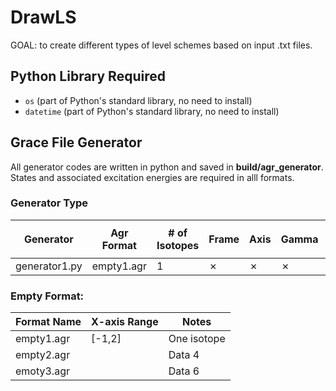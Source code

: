 # DrawLS

GOAL: to create different types of level schemes based on input .txt files.

## Python Library Required
- `os` (part of Python's standard library, no need to install)
- `datetime` (part of Python's standard library, no need to install)

## Grace File Generator
All generator codes are written in python and saved in **build/agr_generator**. 
States and associated excitation energies are required in alll formats.

### Generator Type
|   Generator   | Agr Format | # of Isotopes | Frame    | Axis     | Gamma    | E$$_{\gamma}$$| Br       | Notes | 
|---------------|------------|---------------|----------|----------|----------|---------------|----------|-------|
| generator1.py | empty1.agr | 1             | &#10007; | &#10007; | &#10007; | &#10007;      | &#10007; |       |

### Empty Format:
| Format Name | X-axis Range | Notes         |
|-------------|--------------|---------------|
| empty1.agr  | [-1,2]       | One isotope   |
| empty2.agr  |              | Data 4   |
| emoty3.agr  |              | Data 6   |


